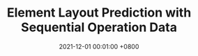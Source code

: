 ---
title:          "Element Layout Prediction with Sequential Operation Data"
date:           2021-12-01 00:01:00 +0800
selected:       true
pub:            "Journal of Computer-Aided Design and Computer Graphics (in Chinese)"
pub_date:       "2021"
# abstract: >-
cover:          /assets/images/covers/layoutprediction.jpg
authors:
- Yingjin Li
- Pengfei Xu#
- Hui Huang
links:
  # Paper: 
  # Project:
---